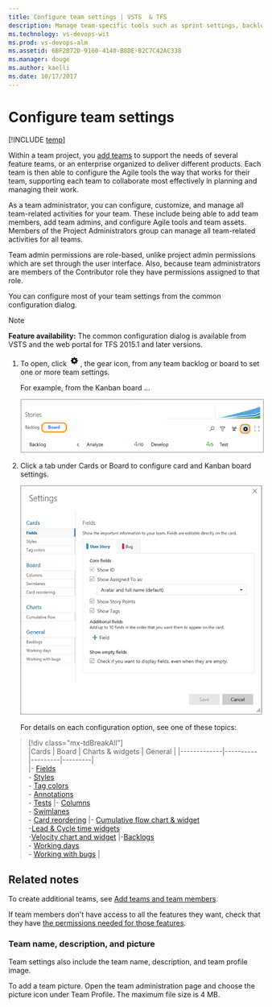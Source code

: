 ```yaml
---
title: Configure team settings | VSTS  & TFS 
description: Manage team-specific tools such as sprint settings, backlogs, Kanban boards, and more as well as add team administrators 
ms.technology: vs-devops-wit
ms.prod: vs-devops-alm
ms.assetid: 6BF2B72D-9160-4140-B8DE-B2C7C42AC338  
ms.manager: douge
ms.author: kaelli
ms.date: 10/17/2017
---
```


# Configure team settings 

[!INCLUDE [temp](../_shared/version-vsts-tfs-all-versions.md)]

<!--- Still needs work, versioning, and other team settings from the admin context, add something about something, team-specific widgets--> 

<a id="team-settings"></a>

Within a team project, you [add teams](multiple-teams.md) to support the needs of several feature teams, or an enterprise organized to deliver different products. Each team is then able to configure the Agile tools the way that works for their team, supporting each team to collaborate most effectively in planning and managing their work.  

As a team administrator, you can configure, customize, and manage all team-related activities for your team. These include being able to add team members, add team admins, and configure Agile tools and team assets. Members of the Project Administrators group can manage all team-related activities for all teams. 

Team admin permissions are role-based, unlike project admin permissions which are set through the user interface. Also, because team administrators are members of the Contributor role they have permissions assigned to that role.  

You can configure most of your team settings from the common configuration dialog. 

> [!NOTE]
> **Feature availability:** The common configuration dialog is available from VSTS and the web portal for TFS 2015.1 and later versions.  

1. To open, click ![gear icon](../_img/icons/team-settings-gear-icon.png), the gear icon, from any team backlog or board to set one or more team settings.  

	For example, from the Kanban board ...  

	<img src="../customize/_img/kanban-card-customize-open-settings.png" alt="Kanban board, open common configuration settings" style="border: 2px solid #C3C3C3;" /><br/>  

2. Click a tab under Cards or Board to configure card and Kanban board settings.  

	![Common configuration dialog team settings](_img/manage-team-assets-common-configuration-dialog.png)

	For details on each configuration option, see one of these topics:  


> [!div class="mx-tdBreakAll"]  
> |Cards  | Board  | Charts & widgets |  General  | 
> |-------------|----------|---------|---------|   
> |- [Fields](../customize/customize-cards.md)<br/>- [Styles](../customize/customize-cards.md#style-rule)<br/>- [Tag colors](../customize/customize-cards.md#color-tags)<br/>- [Annotations](../customize/customize-cards.md#annotations)<br/>- [Tests](../customize/customize-cards.md#tests) |- [Columns](../kanban/add-columns.md)<br/>- [Swimlanes](../kanban/expedite-work.md)<br/>- [Card reordering](../customize/reorder-cards.md) |- [Cumulative flow chart & widget](../../report/dashboards/cumulative-flow.md#configure)<br/> -[Lead & Cycle time widgets](../../report/dashboards/cycle-time-and-lead-time.md)<br/> -[Velocity chart and widget](../../report/dashboards/team-velocity.md) |-[Backlogs](../customize/select-backlog-navigation-levels.md)<br/>- [Working days](../kanban/expedite-work.md)<br/>- [Working with bugs](../customize/show-bugs-on-backlog.md) |


## Related notes 

To create additional teams, see [Add teams and team members](multiple-teams.md).  

If team members don't have access to all the features they want, check that they have [the permissions needed for those features](../../security/set-permissions-access-work-tracking.md).  



### Team name, description, and picture

Team settings also include the team name, description, and team profile image.  

To add a team picture. Open the team administration page and choose the picture icon under Team Profile. The maximum file size is 4 MB. 




